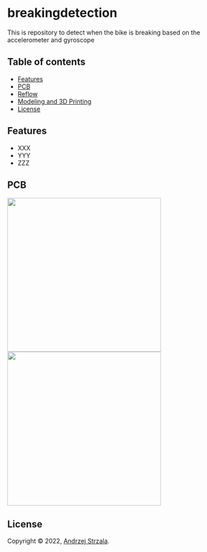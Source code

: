 # breakingdetection
This is repository to detect when the bike is breaking based on the accelerometer and gyroscope


## Table of contents
* [Features](#Features)
* [PCB](#PCB)
* [Reflow](#Reflow)
* [Modeling and 3D Printing](#modeling-and-3d-printing)
* [License](#License)

## Features
- XXX
- YYY
- ZZZ
	
## PCB
<p float="left">
  <img src="./images/pcb1.png" width="350" />
  <img src="./images/pcb2.png" width="350" /> 
</p>


## License

Copyright © 2022, [Andrzej Strzala](https://www.linkedin.com/in/andrzejstrzala/).
